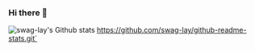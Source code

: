 ### Hi there 👋

<!--
**swag-lay/swag-lay** is a ✨ _special_ ✨ repository because its `README.md` (this file) appears on your GitHub profile.

Here are some ideas to get you started:

- 🔭 I’m currently working on ...
- 🌱 I’m currently learning ...
- 👯 I’m looking to collaborate on ...
- 🤔 I’m looking for help with ...
- 💬 Ask me about ...
- 📫 How to reach me: ...
- 😄 Pronouns: ...
- ⚡ Fun fact: ...
-->

![swag-lay's Github stats](https://github-readme-stats.vercel.app/api?username=swag-lay&theme=swift&show_icons=true&count_private=true)
https://github.com/swag-lay/github-readme-stats.git`

<!--
![swag-lay's Github languages](https://github-readme-stats.vercel.app/api/top-langs/?username=swag-lay&layout=compact&langs_count=10&theme=swift)
-->

